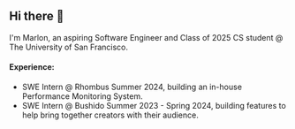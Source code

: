 ## Hi there 👋

I'm Marlon, an aspiring Software Engineer and Class of 2025 CS student @ The University of San Francisco.

#### Experience:

* SWE Intern @ Rhombus Summer 2024, building an in-house Performance Monitoring System.
* SWE Intern @ Bushido Summer 2023 - Spring 2024, building features to help bring together creators with their audience.

<!--
**MarlonBair/MarlonBair** is a ✨ _special_ ✨ repository because its `README.md` (this file) appears on your GitHub profile.

Here are some ideas to get you started:

- 🔭 I’m currently working on ...
- 🌱 I’m currently learning ...
- 👯 I’m looking to collaborate on ...
- 🤔 I’m looking for help with ...
- 💬 Ask me about ...
- 📫 How to reach me: ...
- 😄 Pronouns: ...
- ⚡ Fun fact: ...
-->
